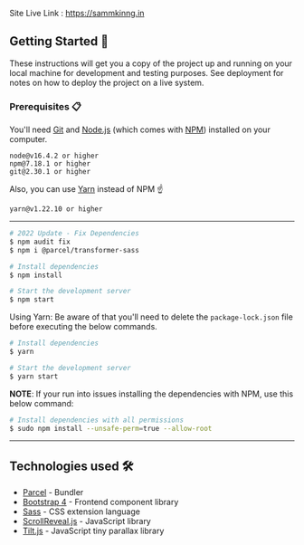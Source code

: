 Site Live Link : https://sammkinng.in

## Getting Started 🚀

These instructions will get you a copy of the project up and running on your local machine for development and testing purposes. See deployment for notes on how to deploy the project on a live system.

### Prerequisites 📋

You'll need [Git](https://git-scm.com) and [Node.js](https://nodejs.org/en/download/) (which comes with [NPM](http://npmjs.com)) installed on your computer.

```
node@v16.4.2 or higher
npm@7.18.1 or higher
git@2.30.1 or higher
```

Also, you can use [Yarn](https://yarnpkg.com/) instead of NPM ☝️

```
yarn@v1.22.10 or higher
```

---

```bash
# 2022 Update - Fix Dependencies
$ npm audit fix
$ npm i @parcel/transformer-sass

# Install dependencies
$ npm install

# Start the development server
$ npm start
```

Using Yarn: Be aware of that you'll need to delete the `package-lock.json` file before executing the below commands.

```bash
# Install dependencies
$ yarn

# Start the development server
$ yarn start
```

**NOTE**:
If your run into issues installing the dependencies with NPM, use this below command:

```bash
# Install dependencies with all permissions
$ sudo npm install --unsafe-perm=true --allow-root
```
---


## Technologies used 🛠️

- [Parcel](https://parceljs.org/) - Bundler
- [Bootstrap 4](https://getbootstrap.com/docs/4.3/getting-started/introduction/) - Frontend component library
- [Sass](https://sass-lang.com/documentation) - CSS extension language
- [ScrollReveal.js](https://scrollrevealjs.org/) - JavaScript library
- [Tilt.js](https://gijsroge.github.io/tilt.js/) - JavaScript tiny parallax library
